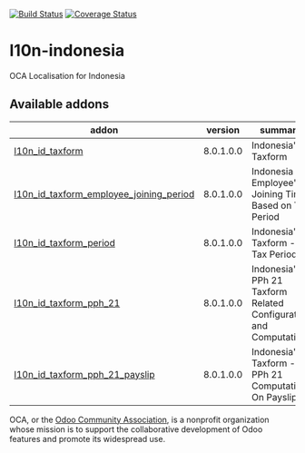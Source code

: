 [![Build Status](https://travis-ci.org/OCA/l10n-indonesia.svg?branch=8.0)](https://travis-ci.org/OCA/l10n-indonesia)
[![Coverage Status](https://coveralls.io/repos/OCA/l10n-indonesia/badge.svg?branch=8.0&service=github)](https://coveralls.io/github/OCA/l10n-indonesia?branch=8.0)

# l10n-indonesia

OCA Localisation for Indonesia

[//]: # (addons)
Available addons
----------------
addon | version | summary
--- | --- | ---
[l10n_id_taxform](l10n_id_taxform/) | 8.0.1.0.0 | Indonesia's Taxform
[l10n_id_taxform_employee_joining_period](l10n_id_taxform_employee_joining_period/) | 8.0.1.0.0 | Indonesia - Employee's Joining Time Based on Tax Period
[l10n_id_taxform_period](l10n_id_taxform_period/) | 8.0.1.0.0 | Indonesia's Taxform - Tax Period
[l10n_id_taxform_pph_21](l10n_id_taxform_pph_21/) | 8.0.1.0.0 | Indonesia's PPh 21 Taxform Related Configuration and Computation
[l10n_id_taxform_pph_21_payslip](l10n_id_taxform_pph_21_payslip/) | 8.0.1.0.0 | Indonesia's Taxform - PPh 21 Computation On Payslip

[//]: # (end addons)

OCA, or the [Odoo Community Association](http://odoo-community.org/), is a nonprofit organization whose
mission is to support the collaborative development of Odoo features and
promote its widespread use.

